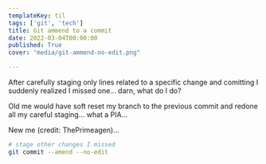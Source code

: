 ```yaml
---
templateKey: til
tags: ['git', 'tech']
title: Git ammend to a commit 
date: 2022-03-04T00:00:00
published: True
cover: "media/git-ammend-no-edit.png"

---
```


After carefully staging only lines related to a specific change and comitting I suddenly realized I missed one... darn, what do I do?

Old me would have soft reset my branch to the previous commit and redone all my careful staging... what a PIA...

New me (credit: ThePrimeagen)...

```bash
# stage other changes I missed
git commit --amend --no-edit
```
